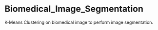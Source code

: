 # Biomedical_Image_Segmentation
K-Means Clustering on biomedical image to perform image segmentation.
